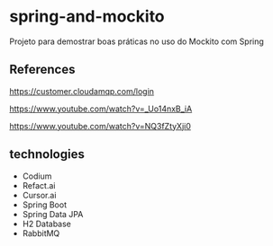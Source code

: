 # spring-and-mockito
Projeto para demostrar boas práticas no uso do Mockito com Spring

## References
https://customer.cloudamqp.com/login

https://www.youtube.com/watch?v=_Uo14nxB_iA

https://www.youtube.com/watch?v=NQ3fZtyXji0

## technologies
* Codium
* Refact.ai
* Cursor.ai
* Spring Boot
* Spring Data JPA
* H2 Database
* RabbitMQ
